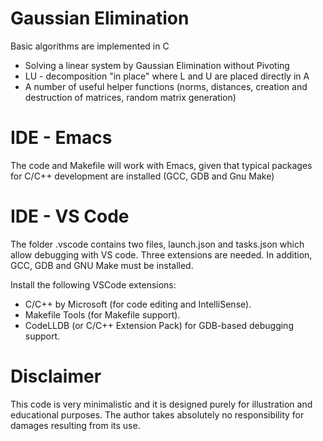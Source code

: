 Gaussian Elimination
=====================
Basic algorithms are implemented in C
* Solving a linear system by Gaussian Elimination without Pivoting
* LU - decomposition "in place" where L and U are placed directly in A
* A number of useful helper functions (norms, distances, creation and destruction of matrices, random matrix generation)

IDE - Emacs
=======================
The code and Makefile will work with Emacs, given that typical packages for C/C++ development are installed (GCC, GDB and Gnu Make)

IDE - VS Code
=============
The folder .vscode contains two files, launch.json and tasks.json which allow debugging with VS code. Three extensions are needed. In addition, GCC, GDB and GNU Make must be installed. 

Install the following VSCode extensions:

* C/C++ by Microsoft (for code editing and IntelliSense).
* Makefile Tools (for Makefile support).
* CodeLLDB (or C/C++ Extension Pack) for GDB-based debugging support.



Disclaimer
==========
This code is very minimalistic and it is designed purely for illustration and educational purposes. The author takes
absolutely no responsibility for damages resulting from its use.
